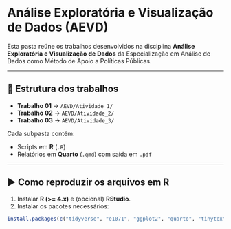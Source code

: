 # Análise Exploratória e Visualização de Dados (AEVD)

Esta pasta reúne os trabalhos desenvolvidos na disciplina **Análise Exploratória e Visualização de Dados** da Especialização em Análise de Dados como Método de Apoio a Políticas Públicas.

---

## 📂 Estrutura dos trabalhos

- **Trabalho 01** → `AEVD/Atividade_1/`
- **Trabalho 02** → `AEVD/Atividade_2/`
- **Trabalho 03** → `AEVD/Atividade_3/`

Cada subpasta contém:
- Scripts em **R** (`.R`)
- Relatórios em **Quarto** (`.qmd`) com saída em `.pdf`

---

## ▶️ Como reproduzir os arquivos em R

1. Instalar **R (>= 4.x)** e (opcional) **RStudio**.  
2. Instalar os pacotes necessários:

```r
install.packages(c("tidyverse", "e1071", "ggplot2", "quarto", "tinytex"))
